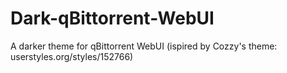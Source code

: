 # Dark-qBittorrent-WebUI
A darker theme for qBittorrent WebUI (ispired by Cozzy's theme: userstyles.org/styles/152766)
